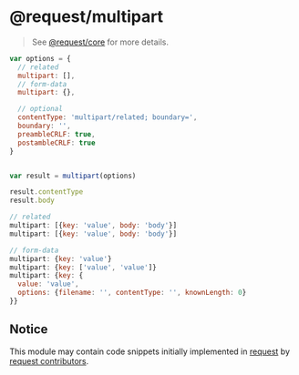 
# @request/multipart

> See [@request/core][request-core] for more details.


```js
var options = {
  // related
  multipart: [],
  // form-data
  multipart: {},

  // optional
  contentType: 'multipart/related; boundary=',
  boundary: '',
  preambleCRLF: true,
  postambleCRLF: true
}


var result = multipart(options)

result.contentType
result.body
```

```js
// related
multipart: [{key: 'value', body: 'body'}]
multipart: [{key: 'value', body: 'body'}]

// form-data
multipart: {key: 'value'}
multipart: {key: ['value', 'value']}
multipart: {key: {
  value: 'value',
  options: {filename: '', contentType: '', knownLength: 0}
}}
```


## Notice

This module may contain code snippets initially implemented in [request][request] by [request contributors][request-contributors].


  [request]: https://github.com/request/request
  [request-contributors]: https://github.com/request/request/graphs/contributors
  [request-core]: https://github.com/request/core
